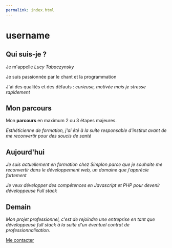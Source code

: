 ```yaml
---
permalink: index.html
---
```

# username

## Qui suis-je ?

Je m'appelle *Lucy Tabaczynsky*

Je suis passionnée par le chant et la programmation

J'ai des qualités et des défauts : *curieuse, motivée mais je stresse rapidement*

## Mon parcours

Mon **parcours** en maximum 2 ou 3 étapes majeures.

*Esthéticienne de formation, j'ai été à la suite responsable d'institut avant de me reconvertir pour des soucis de santé*

## Aujourd'hui

*Je suis actuellement en formation chez Simplon parce que je souhaite me reconvertir dans le développement web, un domaine que j'apprécie fortement*

*Je veux développer des compétences en Javascript et PHP pour devenir développeuse Full stack*

## Demain

*Mon projet professionnel, c'est de rejoindre une entreprise en tant que développeuse full stack à la suite d'un éventuel contrat de professionnalisation.*

[Me contacter](indexBurger.html)
